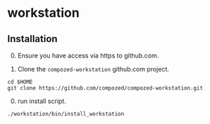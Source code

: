 # workstation

## Installation

0. Ensure you have access via https to github.com.

0. Clone the `compozed-workstation` github.com project.

  ```
  cd $HOME
  git clone https://github.com/compozed/compozed-workstation.git  
  ```

0. run install script.

  ```
  ./workstation/bin/install_workstation
  ```


